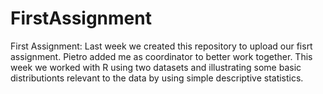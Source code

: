 FirstAssignment
===============

First Assignment:
Last week we created this repository to upload our fisrt assignment. Pietro added me as coordinator to better work together.
This week we worked with R using two datasets and illustrating some basic distributionts relevant to the data by using simple descriptive statistics.
